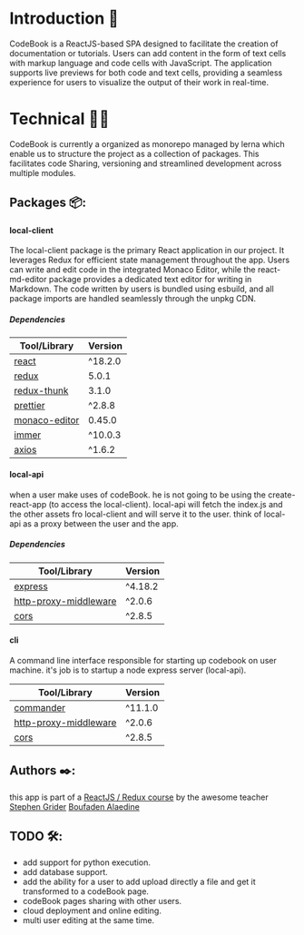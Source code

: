 # Introduction 👋
CodeBook is a ReactJS-based SPA designed to facilitate the creation of documentation or tutorials. Users can add content in the form of text cells with markup language and code cells with JavaScript. The application supports live previews for both code and text cells, providing a seamless experience for users to visualize the output of their work in real-time.

# Technical 👨‍💻
CodeBook is currently a organized as monorepo managed by lerna which enable us to structure the project as a collection of packages. This facilitates
code Sharing, versioning and streamlined development across multiple modules.

## Packages 📦:

#### local-client
The local-client package is the primary React application in our project. It leverages Redux for efficient state management throughout the app. Users can write and edit code in the integrated Monaco Editor, while the react-md-editor package provides a dedicated text editor for writing in Markdown. The code written by users is bundled using esbuild, and all package imports are handled seamlessly through the unpkg CDN.

##### Dependencies
| Tool/Library                                                                       | Version  |
| ---------------------------------------------------------------------------------- | -------  |
| [react](https://reactjs.org/)                                                      | ^18.2.0  |
| [redux](https://redux.js.org/)                                                     |  5.0.1   |
| [redux-thunk](https://github.com/reduxjs/redux-thunk)                              |  3.1.0   |
| [prettier](https://prettier.io/)                                                   | ^2.8.8   |
| [monaco-editor](https://github.com/react-monaco-editor/react-monaco-editor)        |  0.45.0  |
| [immer](https://immerjs.github.io/immer/)                                          | ^10.0.3  |
| [axios](https://axios-http.com/)                                                   | ^1.6.2   |

#### local-api
when a user make uses of codeBook. he is not going to be using the create-react-app (to access the local-client). local-api will fetch the index.js and the other assets fro local-client and will serve it to the user. think of local-api as a proxy between the user and the app.

##### Dependencies
| Tool/Library                                                                       | Version  |
| ---------------------------------------------------------------------------------- | -------  |
| [express](https://expressjs.com/)                                                  | ^4.18.2  |
| [http-proxy-middleware](https://www.npmjs.com/package/http-proxy-middleware)       | ^2.0.6   |
| [cors](https://www.npmjs.com/package/cors)                                         | ^2.8.5   |

#### cli
A command line interface responsible for starting up codebook on user machine. it's job is to startup a node express server (local-api).

| Tool/Library                                                                       | Version  |
| ---------------------------------------------------------------------------------- | -------  |
| [commander](https://www.npmjs.com/package/commander)                               | ^11.1.0  |
| [http-proxy-middleware](https://www.npmjs.com/package/http-proxy-middleware)       | ^2.0.6   |
| [cors](https://www.npmjs.com/package/cors)                                         | ^2.8.5   |

## Authors ✒️:
this app is part of a [ReactJS / Redux course](https://shorturl.at/bzQU3) by the awesome teacher [Stephen Grider](https://twitter.com/ste_grider)
[Boufaden Alaedine](https://www.linkedin.com/in/b-alaedine/)

## TODO 🛠️:
* add support for python execution.
* add database support.
* add the ability for a user to add upload directly a file and get it transformed to a codeBook page.
* codeBook pages sharing with other users.
* cloud deployment and online editing.
* multi user editing at the same time.
